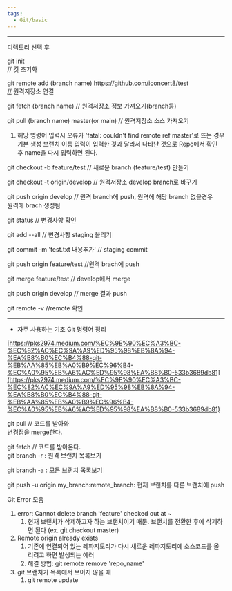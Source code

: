 ```yaml
---
tags:
  - Git/basic
---
```

---

디렉토리 선택 후

git init  
// 깃 초기화

git remote add (branch name) [https://github.com/iconcert8/test  
//](https://github.com/iconcert8/test%20/) 원격저장소 연결

git fetch (branch name) // 원격저장소 정보 가져오기(branch등)

git pull (branch name) master(or main) // 원격저장소 소스 가져오기

1. 해당 명령어 입력시 오류가 'fatal: couldn't find remote ref master'로 뜨는 경우 기본 생성 브랜치 이름 입력이 입력한 것과 달라서 나타난 것으로 Repo에서 확인 후 name을 다시 입력하면 된다.

git checkout -b feature/test // 새로운 branch (feature/test) 만들기

git checkout -t origin/develop // 원격저장소 develop branch로 바꾸기

git push origin develop // 원격 branch에 push, 원격에 해당 branch 없을경우  
원격에 brach 생성됨

git status // 변경사항 확인

git add --all // 변경사항 staging 올리기

git commit -m 'test.txt 내용추가' // staging commit

git push origin feature/test //원격 brach에 push

git merge feature/test // develop에서 merge

git push origin develop // merge 결과 push

git remote -v //remote 확인

- ---------------------------------------------------------------
- 자주 사용하는 기초 Git 명령어 정리

[https://pks2974.medium.com/%EC%9E%90%EC%A3%BC-%EC%82%AC%EC%9A%A9%ED%95%98%EB%8A%94-%EA%B8%B0%EC%B4%88-git-%EB%AA%85%EB%A0%B9%EC%96%B4-%EC%A0%95%EB%A6%AC%ED%95%98%EA%B8%B0-533b3689db81](https://pks2974.medium.com/%EC%9E%90%EC%A3%BC-%EC%82%AC%EC%9A%A9%ED%95%98%EB%8A%94-%EA%B8%B0%EC%B4%88-git-%EB%AA%85%EB%A0%B9%EC%96%B4-%EC%A0%95%EB%A6%AC%ED%95%98%EA%B8%B0-533b3689db81)

git pull // 코드를 받아와  
변경점을 merge한다.

git fetch // 코드를 받아온다.  
git branch -r : 원격 브랜치 목록보기

git branch -a : 모든 브랜치 목록보기

git push -u origin my_branch:remote_branch: 현재 브랜치를 다른 브랜치에 push

Git Error 모음

1. error: Cannot delete branch 'feature' checked out at ~
    1. 현재 브랜치가 삭제하고자 하는 브랜치이기 때문. 브랜치를 전환한 후에 삭제하면 된다 (ex. git checkout master)
2. Remote origin already exists
    1. 기존에 연결되어 있는 레파지토리가 다시 새로운 레파지토리에 소스코드를 올리려고 하면 발생되는 에러
    2. 해결 방법: git remote remove 'repo_name'
3. git 브랜치가 목록에서 보이지 않을 때
    1. git remote update